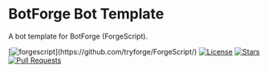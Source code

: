 # BotForge Bot Template
A bot template for BotForge (ForgeScript).

[![forgescript]([https://img.shields.io/github/package-json/dependency-version/tryforge/ForgeScript](https://img.shields.io/github/package-json/v/tryforge/ForgeScript/main))](https://github.com/tryforge/ForgeScript/)
[![License](https://img.shields.io/badge/license-MIT-blue)](https://opensource.org/licenses/MIT)
[![Stars](https://img.shields.io/github/stars/KevinNovak/Discord-Bot-TypeScript-Template.svg)](https://github.com/KevinNovak/Discord-Bot-TypeScript-Template/stargazers)
[![Pull Requests](https://img.shields.io/badge/Pull%20Requests-Welcome!-brightgreen)](https://github.com/KevinNovak/Discord-Bot-TypeScript-Template/pulls)
